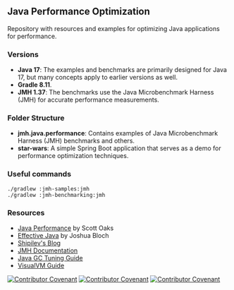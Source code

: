 


## Java Performance Optimization

Repository with resources and examples for optimizing Java applications for performance.

### Versions

* **Java 17**: The examples and benchmarks are primarily designed for Java 17, but many concepts apply to earlier versions as well.
* **Gradle 8.11**.
* **JMH 1.37**: The benchmarks use the Java Microbenchmark Harness (JMH) for accurate performance measurements.

### Folder Structure

* **jmh.java.performance**: Contains examples of Java Microbenchmark Harness (JMH) benchmarks and others.
* **star-wars**: A simple Spring Boot application that serves as a demo for performance optimization techniques.

### Useful commands

```
./gradlew :jmh-samples:jmh
./gradlew :jmh-benchmarking:jmh
```

### Resources

* [Java Performance](https://www.oreilly.com/library/view/java-performance-2nd/9781492056102/) by Scott Oaks
* [Effective Java](https://www.oreilly.com/library/view/effective-java-3rd/9780134686097/) by Joshua Bloch
* [Shipilev's Blog](https://shipilev.net/)
* [JMH Documentation](https://openjdk.org/projects/code-tools/jmh/)
* [Java GC Tuning Guide](https://docs.oracle.com/en/java/javase/17/gctuning/index.html)
* [VisualVM Guide](https://visualvm.github.io/)



[![Contributor Covenant](https://img.shields.io/badge/Contributor%20Covenant-v2.0%20adopted-ff69b4.svg)](code_of_conduct_EN.md)
[![Contributor Covenant](https://img.shields.io/badge/Contributor%20Covenant-v2.0%20adopted-ff69b4.svg)](code_of_conduct_ES.md)
[![Contributor Covenant](https://img.shields.io/badge/Contributor%20Covenant-v2.0%20adopted-ff69b4.svg)](code_of_conduct_CA.md) 